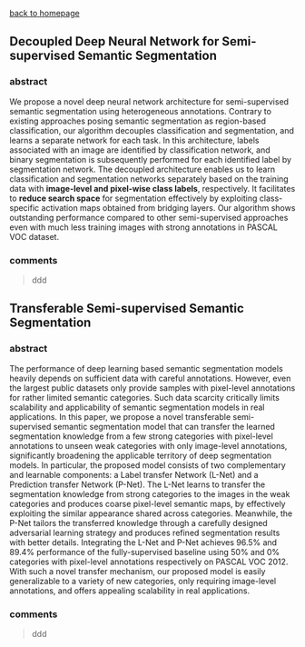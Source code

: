 
[back to homepage](https://viridyu.github.io/)

## Decoupled Deep Neural Network for Semi-supervised Semantic Segmentation

### abstract

We propose a novel deep neural network architecture for semi-supervised semantic segmentation using heterogeneous annotations. Contrary to existing approaches posing semantic segmentation as region-based classification, our algorithm decouples classification and segmentation, and learns a separate network for each task. In this architecture, labels associated with an image are identified by classification network, and binary segmentation is subsequently performed for each identified label by segmentation network. The decoupled architecture enables us to learn classification and segmentation networks separately based on the training data with **image-level and pixel-wise class labels**, respectively. It facilitates to **reduce search space** for segmentation effectively by exploiting class-specific activation maps obtained from bridging layers. Our algorithm shows outstanding performance compared to other semi-supervised approaches even with much less training images with strong annotations in PASCAL VOC dataset.

### comments
> ddd

## Transferable Semi-supervised Semantic Segmentation

### abstract

The performance of deep learning based semantic segmentation models heavily depends on sufficient data with careful annotations. However, even the largest public datasets only provide samples with pixel-level annotations for rather limited semantic categories. Such data scarcity critically limits scalability and applicability of semantic segmentation models in real applications. In this paper, we propose a novel transferable semi-supervised semantic segmentation model that can transfer the learned segmentation knowledge from a few strong categories with pixel-level annotations to unseen weak categories with only image-level annotations, significantly broadening the applicable territory of deep segmentation models. In particular, the proposed model consists of two complementary and learnable components: a Label transfer Network (L-Net) and a Prediction transfer Network (P-Net). The L-Net learns to transfer the segmentation knowledge from strong categories to the images in the weak categories and produces coarse pixel-level semantic maps, by effectively exploiting the similar appearance shared across categories. Meanwhile, the P-Net tailors the transferred knowledge through a carefully designed adversarial learning strategy and produces refined segmentation results with better details. Integrating the L-Net and P-Net achieves 96.5% and 89.4% performance of the fully-supervised baseline using 50% and 0% categories with pixel-level annotations respectively on PASCAL VOC 2012. With such a novel transfer mechanism, our proposed model is easily generalizable to a variety of new categories, only requiring image-level annotations, and offers appealing scalability in real applications.

### comments
> ddd

